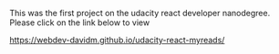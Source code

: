
This was the first project on the udacity react developer nanodegree. Please click on the link below to view

 https://webdev-davidm.github.io/udacity-react-myreads/
 
